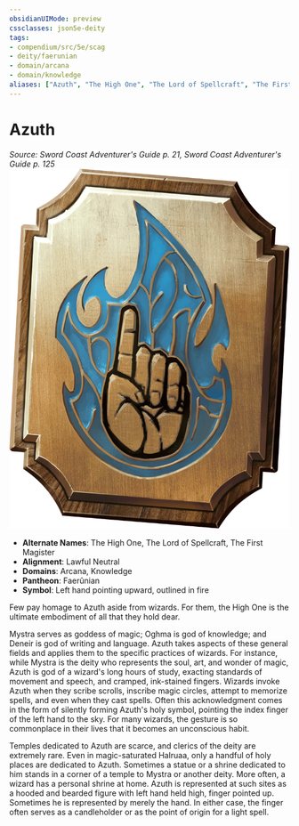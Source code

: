 ```yaml
---
obsidianUIMode: preview
cssclasses: json5e-deity
tags:
- compendium/src/5e/scag
- deity/faerunian
- domain/arcana
- domain/knowledge
aliases: ["Azuth", "The High One", "The Lord of Spellcraft", "The First Magister"]
---
```

# Azuth
*Source: Sword Coast Adventurer's Guide p. 21, Sword Coast Adventurer's Guide p. 125* 
![](z_compendium/deities/img/scag-symbol-of-azuth.webp#symbol)

- **Alternate Names**: The High One, The Lord of Spellcraft, The First Magister
- **Alignment**: Lawful Neutral
- **Domains**: Arcana, Knowledge
- **Pantheon**: Faerûnian
- **Symbol**: Left hand pointing upward, outlined in fire

Few pay homage to Azuth aside from wizards. For them, the High One is the ultimate embodiment of all that they hold dear.

Mystra serves as goddess of magic; Oghma is god of knowledge; and Deneir is god of writing and language. Azuth takes aspects of these general fields and applies them to the specific practices of wizards. For instance, while Mystra is the deity who represents the soul, art, and wonder of magic, Azuth is god of a wizard's long hours of study, exacting standards of movement and speech, and cramped, ink-stained fingers. Wizards invoke Azuth when they scribe scrolls, inscribe magic circles, attempt to memorize spells, and even when they cast spells. Often this acknowledgment comes in the form of silently forming Azuth's holy symbol, pointing the index finger of the left hand to the sky. For many wizards, the gesture is so commonplace in their lives that it becomes an unconscious habit.

Temples dedicated to Azuth are scarce, and clerics of the deity are extremely rare. Even in magic-saturated Halruaa, only a handful of holy places are dedicated to Azuth. Sometimes a statue or a shrine dedicated to him stands in a corner of a temple to Mystra or another deity. More often, a wizard has a personal shrine at home. Azuth is represented at such sites as a hooded and bearded figure with left hand held high, finger pointed up. Sometimes he is represented by merely the hand. In either case, the finger often serves as a candleholder or as the point of origin for a light spell.